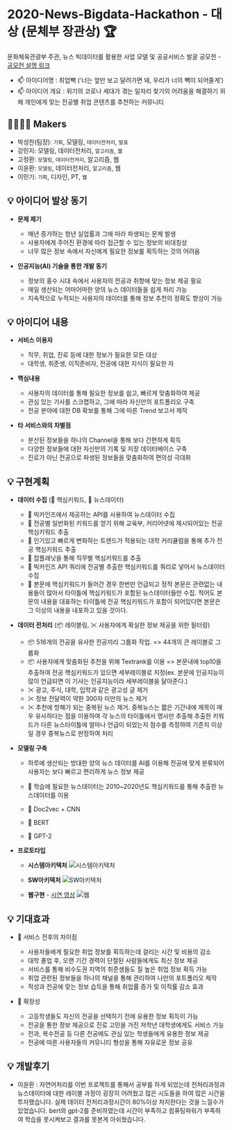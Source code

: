 # 2020-News-Bigdata-Hackathon - 대상 (문체부 장관상) 🏆

문화체육관광부 주관, 뉴스 빅데이터를 활용한 사업 모델 및 공공서비스 발굴 공모전 - [공모전 설명 링크](https://www.kpf.or.kr/front/board/boardContentsView.do?board_id=254&contents_id=276405f058b44e8487da8f8d8c5e5aa2)

  - 📫 아이디어명 : 취업빽 (‘너는 앞만 보고 달려가면 돼, 우리가 너의 빽이 되어줄게’)
  - 📫 아이디어 개요 : 위기의 코로나 세대가 겪는 일자리 찾기의 어려움을 해결하기 위해 개인에게 맞는 전공별 취업 콘텐츠를 추천하는 커뮤니티

## 👨‍👨‍👧‍👧 Makers
- 박성찬(팀장): `기획`, 모델링, `데이터전처리`, `발표`
- 강민지: 모델링, 데이터전처리, `알고리즘`, `웹` 
- 고정환: `모델링`, `데이터전처리`, 알고리즘, 웹
- 이윤환: `모델링`, 데이터전처리, `알고리즘`, 웹
- 이민기: `기획`, 디자인, PT, `웹`

## 💡 아이디어 발상 동기
  - **문제 제기** 
    - 매년 증가하는 청년 실업률과 그에 따라 파생되는 문제 발생
    - 사용자에게 주어진 환경에 따라 접근할 수 있는 정보의 비대칭성
    - 너무 많은 정보 속에서 자신에게 필요한 정보를 획득하는 것의 어려움
  
  - **인공지능(AI) 기술을 통한 개발 동기**
    - 정보의 홍수 시대 속에서 사용자의 전공과 취향에 맞는 정보 제공 필요
    - 매일 생산되는 어마어마한 양의 뉴스 데이터들을 쉽게 처리 가능
    - 지속적으로 누적되는 사용자의 데이터를 통해 정보 추천의 정확도 향상이 가능

## 💡 아이디어 내용
  - **서비스 이용자**
    - 직무, 취업, 진로 등에 대한 정보가 필요한 모든 대상
    - 대학생, 취준생, 이직준비자, 전공에 대한 지식이 필요한 자
    
  - **핵심내용**
    - 사용자의 데이터를 통해 필요한 정보를 쉽고, 빠르게 맞춤화하여 제공
    - 관심 있는 기사를 스크랩하고, 그에 따라 자신만의 포트폴리오 구축
    - 전공 분야에 대한 DB 확보를 통해 그에 따른 Trend 보고서 제작
    
  - **타 서비스와의 차별점**
    - 분산된 정보들을 하나의 Channel을 통해 보다 간편하게 획득
    - 다양한 정보들에 대한 자신만의 기록 및 저장 데이터베이스 구축
    - 진로가 아닌 전공으로 파생된 정보들을 맞춤화하여 편의성 극대화
  
## 💡 구현계획
  - **데이터 수집** (🔑 핵심키워드, 📰 뉴스데이터)
    - 🔑 빅카인즈에서 제공하는 API를 사용하여 뉴스데이터 수집
    - 🔑 전공별 일반화된 키워드를 얻기 위해 교육부, 커리어넷에 제시되어있는 전공 핵심키워드 추출
    - 🔑 인기있고 빠르게 변화하는 트렌드가 적용되는 대학 커리큘럼을 통해 추가 전공 핵심키워드 추출
    - 🔑 잡플래닛을 통해 직무별 핵심키워드를 추출
    - 📰 빅카인즈 API 쿼리에 전공별 추출한 핵심키워드를 쿼리로 넣어서 뉴스데이터 수집
    - 📰 본문에 핵심키워드가 들어간 경우 한번만 언급되고 정작 본문은 관련없는 내용들이 많아서 타이틀에 핵심키워드가 포함된 뉴스데이터들만 수집. 적어도 본문의 내용을 대표하는 타이틀에 전공 핵심키워드가 포함이 되어있다면 본문은 그 이상의 내용을 내포하고 있을 것이다.  
    
  - **데이터 전처리** (📦 레이블링, ✂ 사용자에게 확실한 정보 제공을 위한 필터링)
    - 📦 516개의 전공을 유사한 전공끼리 그룹화 작업. => 44개의 큰 레이블로 그룹화
    - 📦 사용자에게 맞춤화된 추천을 위해 Textrank를 이용 => 본문내에 top10을 추출하여 전공 핵심키워드가 있으면 세부레이블로 지정(ex. 본문에 인공지능이 많이 언급되면 이 기사는 인공지능이라 세부레이블을 달아준다.)
    - ✂ 광고, 주식, 대학, 입학과 같은 광고성 글 제거
    - ✂ 정보 전달력이 약한 300자 미만의 뉴스 제거
    - ✂ 추천에 방해가 되는 중복된 뉴스 제거. 중복뉴스는 짧은 기간내에 제목이 매우 유사하다는 점을 이용하여 각 뉴스의 타이틀에서 명사만 추출해 추출한 키워드가 다른 뉴스타이틀에 얼마나 언급이 되었는지 점수를 측정하여 기준치 이상일 경우 중복뉴스로 판정하여 처리
    
  - **모델링 구축**
    - 하루에 생산되는 방대한 양의 뉴스 데이터를 AI를 이용해 전공에 맞게 분류되어 사용자는 보다 빠르고 편리하게 뉴스 정보 제공
    - 📰 학습에 필요한 뉴스데이터는 2010~2020년도 핵심키워드를 통해 추출한 뉴스데이터를 이용
   
    - 🧱 Doc2vec + CNN 
    - 🧱 BERT
    - 🧱 GPT-2
    
  - **프로토타입** 
    - **시스템아키텍처**
      ![시스템아키텍처](https://github.com/cromatical/2020_News_Bigdata_HACKATHON/blob/master/Image/%EC%8B%9C%EC%8A%A4%ED%85%9C%EC%95%84%ED%82%A4%ED%85%8D%EC%B2%98.png)
  
    - **SW아키텍처**
      ![SW아키텍처](https://github.com/cromatical/2020_News_Bigdata_HACKATHON/blob/master/Image/SW%EC%95%84%ED%82%A4%ED%85%8D%EC%B2%98.png)

    - **웹구현** - [시연 영상](https://youtu.be/niJYVGaIodQ)
      ![웹](https://github.com/cromatical/2020_News_Bigdata_HACKATHON/blob/master/Image/%EC%9B%B9.png)
      
## 💡 기대효과
  - 📃 서비스 전후의 차이점
    - 사용자들에게 필요한 취업 정보를 획득하는데 걸리는 시간 및 비용의 감소
    - 대학 졸업 후, 오랜 기간 경력이 단절된 사람들에게도 최신 정보 제공
    - 서비스를 통해 비수도권 지역의 취준생들도 질 높은 취업 정보 획득 가능
    - 취업 관련된 정보들을 하나의 채널을 통해 관리하여 나만의 포트폴리오 제작
    - 적성과 전공에 맞는 정보 습득을 통해 취업률 증가 및 이직률 감소 효과
    
  - 📃 확장성
    - 고등학생들도 자신의 전공을 선택하기 전에 유용한 정보 획득이 가능
    - 전공을 통한 정보 제공으로 진로 고민을 가진 저학년 대학생에게도 서비스 가능
    - 전과, 복수전공 등 다른 전공에도 관심 있는 학생들에게 유용한 정보 제공
    - 전공에 따른 사용자들의 커뮤니티 형성을 통해 자유로운 정보 공유
    
## 💡 개발후기
  - 이윤환 : 자연어처리를 이번 프로젝트를 통해서 공부를 하게 되었는데 전처리과정과 뉴스데이터에 대한 레이블 과정이 굉장히 어려웠고 많은 시도들을 하여 많은 시간을 투자했습니다. 실제 데이터 전처리과정시간이 80%이상 차지한다는 것을 느낄수가 있었습니다. bert와 gpt-2를 준비하였는데 시간이 부족하고 컴퓨팅파워가 부족하여 학습을 못시켜보고 결과를 못본게 아쉬웠습니다.
